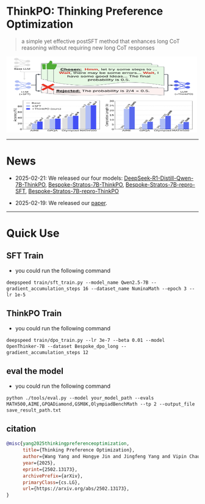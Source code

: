 # ThinkPO: Thinking Preference Optimization
> a simple yet effective postSFT method that enhances long CoT reasoning without requiring new long CoT responses

<img src="./imgs/Training_pipeline.png" alt="Training Pipeline" width="500" height="200">

---
# News
- 2025-02-21: We released our four models: [DeepSeek-R1-Distill-Qwen-7B-ThinkPO](https://huggingface.co/VanWang/DeepSeek-R1-Distill-Qwen-7B-ThinkPO), [Bespoke-Stratos-7B-ThinkPO](https://huggingface.co/VanWang/Bespoke-Stratos-7B-ThinkPO),
[Bespoke-Stratos-7B-repro-SFT](https://huggingface.co/VanWang/Bespoke-Stratos-7B-repro-SFT), [Bespoke-Stratos-7B-repro-ThinkPO](https://huggingface.co/VanWang/Bespoke-Stratos-7B-repro-ThinkPO)

- 2025-02-19: We released our [paper](https://arxiv.org/abs/2502.13173).

---
# Quick Use

## SFT Train
- you could run the following command
```shell
deepspeed train/sft_train.py --model_name Qwen2.5-7B --gradient_accumulation_steps 16 --dataset_name NuminaMath --epoch 3 --lr 1e-5
```

## ThinkPO Train
- you could run the following command
```shell
deepspeed train/dpo_train.py --lr 3e-7 --beta 0.01 --model OpenThinker-7B --dataset Bespoke_dpo_long --gradient_accumulation_steps 12
```

## eval the model
- you could run the following command
```shell
python ./tools/eval.py --model your_model_path --evals MATH500,AIME,GPQADiamond,GSM8K,OlympiadBenchMath --tp 2 --output_file save_result_path.txt
```

## citation
```bibtex
@misc{yang2025thinkingpreferenceoptimization,
      title={Thinking Preference Optimization}, 
      author={Wang Yang and Hongye Jin and Jingfeng Yang and Vipin Chaudhary and Xiaotian Han},
      year={2025},
      eprint={2502.13173},
      archivePrefix={arXiv},
      primaryClass={cs.LG},
      url={https://arxiv.org/abs/2502.13173}, 
}
```